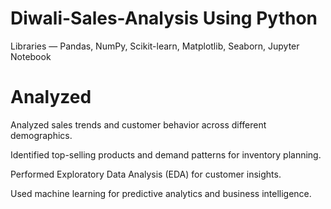 # Diwali-Sales-Analysis Using Python
Libraries — Pandas, NumPy, Scikit-learn, Matplotlib, Seaborn, Jupyter Notebook

# Analyzed
Analyzed sales trends and customer behavior across different demographics.

Identified top-selling products and demand patterns for inventory planning.

Performed Exploratory Data Analysis (EDA) for customer insights.

Used machine learning for predictive analytics and business intelligence.



